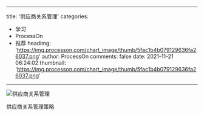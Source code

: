 
---
title: '供应商关系管理'
categories: 
 - 学习
 - ProcessOn
 - 推荐
headimg: 'https://img.processon.com/chart_image/thumb/5fac1b4b079129636fa26037.png'
author: ProcessOn
comments: false
date: 2021-11-21 06:24:02
thumbnail: 'https://img.processon.com/chart_image/thumb/5fac1b4b079129636fa26037.png'
---

<div>   
<img class="thumb" alt="供应商关系管理" src="https://img.processon.com/chart_image/thumb/5fac1b4b079129636fa26037.png" referrerpolicy="no-referrer">
<p>供应商关系管理策略</p>  
</div>
            